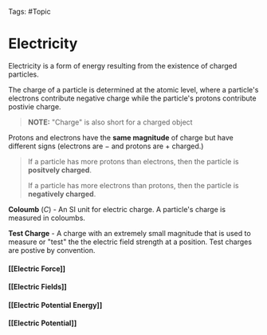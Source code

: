 Tags: #Topic 

# Electricity

Electricity is a form of energy resulting from the existence of charged particles.

The charge of a particle is determined at the atomic level, where a particle's electrons contribute negative charge while the particle's protons contribute postivie charge. 

> **NOTE:**
> "Charge" is also short for a charged object

Protons and electrons have the **same magnitude** of charge but have different signs (electrons are $-$ and protons are $+$ charged.)

> If a particle has more protons than electrons, then the particle is **positvely charged**.
>
> If a particle has more electrons than protons, then the particle is **negatively charged**.

**Coloumb** ($C$) - An SI unit for electric charge. A particle's charge is measured in coloumbs.

**Test Charge** - A charge with an extremely small magnitude that is used to measure or "test" the the electric field strength at a position. Test charges are postive by convention.

#### [[Electric Force]]
#### [[Electric Fields]]
#### [[Electric Potential Energy]]
#### [[Electric Potential]]